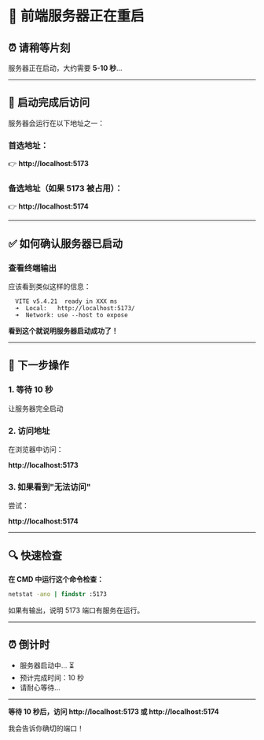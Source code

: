 # 🚀 前端服务器正在重启

## ⏰ 请稍等片刻

服务器正在启动，大约需要 **5-10 秒**...

---

## 📍 启动完成后访问

服务器会运行在以下地址之一：

### 首选地址：
👉 **http://localhost:5173**

### 备选地址（如果 5173 被占用）：
👉 **http://localhost:5174**

---

## ✅ 如何确认服务器已启动

### 查看终端输出

应该看到类似这样的信息：
```
  VITE v5.4.21  ready in XXX ms
  ➜  Local:   http://localhost:5173/
  ➜  Network: use --host to expose
```

**看到这个就说明服务器启动成功了！**

---

## 🎯 下一步操作

### 1. 等待 10 秒

让服务器完全启动

### 2. 访问地址

在浏览器中访问：

**http://localhost:5173**

### 3. 如果看到"无法访问"

尝试：

**http://localhost:5174**

---

## 🔍 快速检查

**在 CMD 中运行这个命令检查：**

```cmd
netstat -ano | findstr :5173
```

如果有输出，说明 5173 端口有服务在运行。

---

## ⏰ 倒计时

- 服务器启动中... ⏳
- 预计完成时间：10 秒
- 请耐心等待...

---

**等待 10 秒后，访问 http://localhost:5173 或 http://localhost:5174**

我会告诉你确切的端口！

